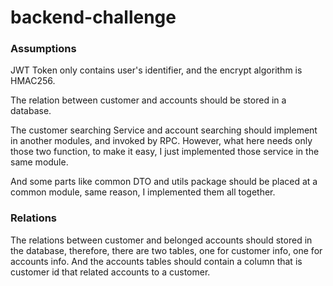 # backend-challenge

### Assumptions
JWT Token only contains user's identifier, and the encrypt algorithm is HMAC256.

The relation between customer and accounts should be stored in a database.

The customer searching Service and account searching should implement in another modules, and invoked by RPC. However, what here needs only those two function, to make it easy, I just implemented those service in the same module.

And some parts like common DTO and utils package should be placed at a common module, same reason, I implemented them all together.


### Relations
The relations between customer and belonged accounts should stored in the database, therefore, there are two tables, one for customer info, one for accounts info.
And the accounts tables should contain a column that is customer id that related accounts to a customer.

